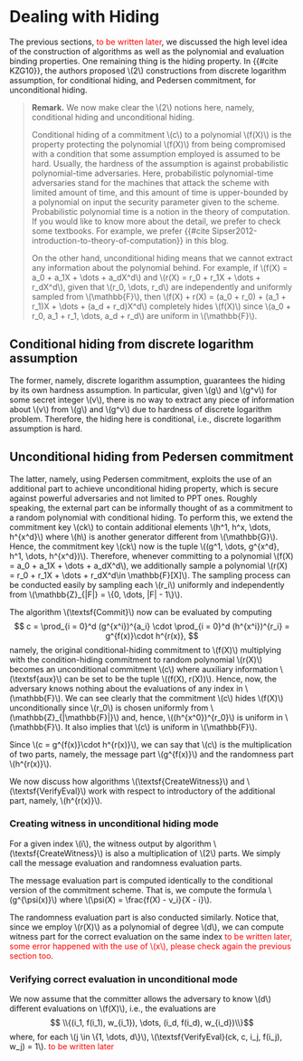 # Dealing with Hiding
The previous sections, <span style="color:red"> to be written later</span>, we discussed the high level idea of the construction of algorithms as well as the polynomial and evaluation binding properties. One remaining thing is the hiding property. In {{#cite KZG10}}, the authors proposed \\(2\\) constructions from discrete logarithm assumption, for conditional hiding, and Pedersen commitment, for unconditional hiding.

> **Remark.** We now make clear the \\(2\\) notions here, namely, conditional hiding and unconditional hiding.
>
> Conditional hiding of a commitment \\(c\\) to a polynomial \\(f(X)\\) is the property protecting the polynomial \\(f(X)\\) from being compromised with a condition that some assumption employed is assumed to be hard. Usually, the hardness of the assumption is against probabilistic polynomial-time adversaries. Here, probabilistic polynomial-time adversaries stand for the machines that attack the scheme with limited amount of time, and this amount of time is upper-bounded by a polynomial on input the security parameter given to the scheme. Probabilistic polynomial time is a notion in the theory of computation. If you would like to know more about the detail, we prefer to check some textbooks. For example, we prefer {{#cite Sipser2012-introduction-to-theory-of-computation}} in this blog.
>
> On the other hand, unconditional hiding means that we cannot extract any information about the polynomial behind. For example, if \\(f(X) = a_0 + a_1X + \dots + a_dX^d\\) and \\(r(X) = r_0 + r_1X + \dots + r_dX^d\\), given that \\(r_0, \dots, r_d\\) are independently and uniformly sampled from \\(\mathbb{F}\\), then \\(f(X) + r(X) = (a_0 + r_0) + (a_1 + r_1)X + \dots + (a_d + r_d)X^d\\) completely hides \\(f(X)\\) since \\(a_0 + r_0, a_1 + r_1, \dots, a_d + r_d\\) are uniform in \\(\mathbb{F}\\).

## Conditional hiding from discrete logarithm assumption 
The former, namely, discrete logarithm assumption, guarantees the hiding by its own hardness assumption. In particular, given \\(g\\) and \\(g^v\\) for some secret integer \\(v\\), there is no way to extract any piece of information about \\(v\\) from \\(g\\) and \\(g^v\\) due to hardness of discrete logarithm problem. Therefore, the hiding here is conditional, i.e., discrete logarithm assumption is hard. 

## Unconditional hiding from Pedersen commitment 
The latter, namely, using Pedersen commitment, exploits the use of an additional part to achieve unconditional hiding property, which is secure against powerful adversaries and not limited to PPT ones. Roughly speaking, the external part can be informally thought of as a commitment to a random polynomial with conditional hiding. To perform this, we extend the commitment key \\(ck\\) to contain additional elements \\(h^1, h^x, \dots, h^{x^d}\\) where \\(h\\) is another generator different from \\(\mathbb{G}\\). Hence, the commitment key \\(ck\\) now is the tuple \\((g^1, \dots, g^{x^d}, h^1, \dots, h^{x^d})\\). Therefore, whenever committing to a polynomial \\(f(X) = a_0 + a_1X + \dots + a_dX^d\\), we additionally sample a polynomial \\(r(X) = r_0 + r_1X + \dots + r_dX^d\in \mathbb{F}[X]\\). The sampling process can be conducted easily by sampling each \\(r_i\\) uniformly and independently from \\(\mathbb{Z}_{|F|} = \\{0, \dots, |F| - 1\\}\\).

The algorithm \\(\textsf{Commit}\\) now can be evaluated by computing
$$
    c = \prod_{i = 0}^d (g^{x^i})^{a_i} \cdot \prod_{i = 0}^d (h^{x^i})^{r_i} = g^{f(x)}\cdot h^{r(x)},
$$
namely, the original conditional-hiding commitment to \\(f(X)\\) multiplying with the condition-hiding commitment to random polynomial \\(r(X)\\) becomes an unconditional commitment \\(c\\) where auxiliary information \\(\textsf{aux}\\) can be set to be the tuple \\((f(X), r(X))\\). Hence, now, the adversary knows nothing about the evaluations of any index in \\(\mathbb{F}\\). We can see clearly that the commitment \\(c\\) hides \\(f(X)\\) unconditionally since \\(r_0\\) is chosen uniformly from \\(\mathbb{Z}_{|\mathbb{F}|}\\) and, hence, \\((h^{x^0})^{r_0}\\) is uniform in \\(\mathbb{F}\\). It also implies that \\(c\\) is uniform in \\(\mathbb{F}\\).

Since \\(c = g^{f(x)}\cdot h^{r(x)}\\), we can say that \\(c\\) is the multiplication of two parts, namely, the message part \\(g^{f(x)}\\) and the randomness part \\(h^{r(x)}\\).

We now discuss how algorithms \\(\textsf{CreateWitness}\\) and \\(\textsf{VerifyEval}\\) work with respect to introductory of the additional part, namely, \\(h^{r(x)}\\).

### Creating witness in unconditional hiding mode
For a given index \\(i\\), the witness output by algorithm \\(\textsf{CreateWitness}\\) is also a multiplication of \\(2\\) parts. We simply call the message evaluation and randomness evaluation parts. 

The message evaluation part is computed identically to the conditional version of the commitment scheme. That is, we compute the formula \\(g^{\psi(x)}\\) where \\(\psi(X) = \frac{f(X) - v_i}{X - i}\\).

The randomness evaluation part is also conducted similarly. Notice that, since we employ \\(r(X)\\) as a polynomial of degree \\(d\\), we can compute witness part for the correct evaluation on the same index <span style="color:red"> to be written later, some error happened with the use of \\(x\\), please check again the previous section too</span>. 

### Verifying correct evaluation in unconditional mode
We now assume that the committer allows the adversary to know \\(d\\) different evaluations on \\(f(X)\\), i.e., the evaluations are
$$ \\{(i_1, f(i_1), w_{i_1}), \dots, (i_d, f(i_d), w_{i_d})\\}$$
where, for each \\(j \in \\{1, \dots, d\\}\\), \\(\textsf{VerifyEval}(ck, c, i_j, f(i_j), w_j) = 1\\).<span style="color:red"> to be written later</span>